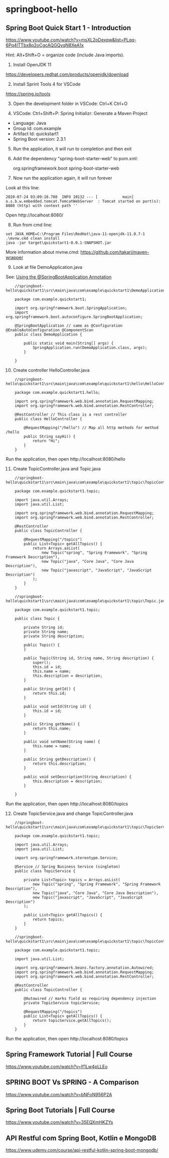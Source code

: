 # springboot-hello

## Spring Boot Quick Start 1 - Introduction

https://www.youtube.com/watch?v=msXL2oDexqw&list=PLqq-6Pq4lTTbx8p2oCgcAQGQyqN8XeA1x

Hint: Alt+Shift+O = organize code (include Java imports).

1. Install OpenJDK 11

https://developers.redhat.com/products/openjdk/download

2. Install Sprint Tools 4 for VSCode

https://spring.io/tools

3. Open the development folder in VSCode: Ctrl+K Ctrl+O

4. VSCode: Ctrl+Shift+P: Spring Initializr: Generate a Maven Project

* Language: Java
* Group Id: com.example
* Artifact Id: quickstart1
* Spring Boot version: 2.3.1

5. Run the application, it will run to completion and then exit

6. Add the dependency "spring-boot-starter-web" to pom.xml:

	<dependencies>
		<dependency>
			<groupId>org.springframework.boot</groupId>
			<artifactId>spring-boot-starter-web</artifactId>
		</dependency>
    </dependencies>

7. Now run the application again, it will run forever

Look at this line:

```
2020-07-24 03:09:10.780  INFO 10132 --- [           main] o.s.b.w.embedded.tomcat.TomcatWebServer  : Tomcat started on port(s): 8080 (http) with context path ''
```

Open http://localhost:8080/

8. Run from cmd line:

```
set JAVA_HOME=C:\Program Files\RedHat\java-11-openjdk-11.0.7-1
.\mvnw.cmd clean install
java -jar target\quickstart1-0.0.1-SNAPSHOT.jar
```

More information about mvnw.cmd: https://github.com/takari/maven-wrapper

9. Look at file DemoApplication.java

See: [Using the @SpringBootApplication Annotation](https://docs.spring.io/spring-boot/docs/current/reference/html/using-spring-boot.html#using-boot-using-springbootapplication-annotation)

```
    ‪//springboot-hello\quickstart1\src\main\java\com\example\quickstart1\DemoApplication.java

    package com.example.quickstart1;

    import org.springframework.boot.SpringApplication;
    import org.springframework.boot.autoconfigure.SpringBootApplication;

    @SpringBootApplication // same as @Configuration @EnableAutoConfiguration @ComponentScan
    public class DemoApplication {

        public static void main(String[] args) {
            SpringApplication.run(DemoApplication.class, args);
        }

    }
```

10. Create controller HelloController.java

```
    ‪//springboot-hello\quickstart1\src\main\java\com\example\quickstart1\hello\HelloController.java

    package com.example.quickstart1.hello;

    import org.springframework.web.bind.annotation.RequestMapping;
    import org.springframework.web.bind.annotation.RestController;

    @RestController // This class is a rest controller
    public class HelloController {
        
        @RequestMapping("/hello") // Map all http methods for method /hello
        public String sayHi() {
            return "Hi";
        }
    }
```

Run the application, then open http://localhost:8080/hello

11. Create TopicController.java and Topic.java

```
    ‪//springboot-hello\quickstart1\src\main\java\com\example\quickstart1\topic\TopicController.java

    package com.example.quickstart1.topic;

    import java.util.Arrays;
    import java.util.List;

    import org.springframework.web.bind.annotation.RequestMapping;
    import org.springframework.web.bind.annotation.RestController;

    @RestController
    public class TopicController {
        
        @RequestMapping("/topics")
        public List<Topic> getAllTopics() {
            return Arrays.asList(
                new Topic("spring", "Spring Framework", "Spring Framework Description"),
                new Topic("java", "Core Java", "Core Java Description"),
                new Topic("javascript", "JavaScript", "JavaScript Description")
            );
        }
    }
```

```
    ‪//springboot-hello\quickstart1\src\main\java\com\example\quickstart1\topic\Topic.java

    package com.example.quickstart1.topic;

    public class Topic {
        
        private String id;
        private String name;
        private String description;

        public Topic() {
        }

        public Topic(String id, String name, String description) {
            super();
            this.id = id;
            this.name = name;
            this.description = description;
        }

        public String getId() {
            return this.id;
        }

        public void setId(String id) {
            this.id = id;
        }

        public String getName() {
            return this.name;
        }

        public void setName(String name) {
            this.name = name;
        }

        public String getDescription() {
            return this.description;
        }

        public void setDescription(String description) {
            this.description = description;
        }

    }
```

Run the application, then open http://localhost:8080/topics

12. Create TopicService.java and change TopicController.java

```
    ‪//springboot-hello\quickstart1\src\main\java\com\example\quickstart1\topic\TopicService.java

    package com.example.quickstart1.topic;

    import java.util.Arrays;
    import java.util.List;

    import org.springframework.stereotype.Service;

    @Service // Spring Business Service (singleton)
    public class TopicService {

        private List<Topic> topics = Arrays.asList(
            new Topic("spring", "Spring Framework", "Spring Framework Description"),
            new Topic("java", "Core Java", "Core Java Description"),
            new Topic("javascript", "JavaScript", "JavaScript Description")
        );

        public List<Topic> getAllTopics() {
            return topics;
        }
    }
```

```
    ‪//springboot-hello\quickstart1\src\main\java\com\example\quickstart1\topic\TopicController.java

    package com.example.quickstart1.topic;

    import java.util.List;

    import org.springframework.beans.factory.annotation.Autowired;
    import org.springframework.web.bind.annotation.RequestMapping;
    import org.springframework.web.bind.annotation.RestController;

    @RestController
    public class TopicController {

        @Autowired // marks field as requiring dependency injection
        private TopicService topicService;

        @RequestMapping("/topics")
        public List<Topic> getAllTopics() {
            return topicService.getAllTopics();
        }
    }
```

Run the application, then open http://localhost:8080/topics


## Spring Framework Tutorial | Full Course

https://www.youtube.com/watch?v=If1Lw4pLLEo

## SPRING BOOT Vs SPRING - A Comparison

https://www.youtube.com/watch?v=bNFoN956P2A

## Spring Boot Tutorials | Full Course

https://www.youtube.com/watch?v=35EQXmHKZYs

## API Restful com Spring Boot, Kotlin e MongoDB

https://www.udemy.com/course/api-restful-kotlin-spring-boot-mongodb/
